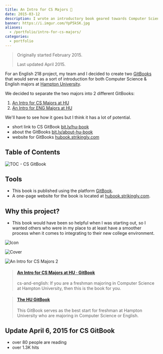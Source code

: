 ```yaml
---
title: An Intro for CS Majors 📘
date: 2015-03-12
description: I wrote an introductory book geared towards Computer Science majors at Hampton University.
banner: https://i.imgur.com/YpP5kSK.jpg
aliases:
  - /portfolio/intro-for-cs-majors/
categories:
  - portfolio
---
```


> Originally started February 2015.
>
> Last updated April 2015.

For an English 218 project, my team and I decided to create two [GitBooks](https://gitbook.com) that would serve as a sort of introduction for both Computer Science & English majors at [Hampton University](https://hamptonu.edu).

We decided to separate the two majors into 2 different GitBooks:

1.  [An Intro for CS Majors at HU](https://bit.ly/hu-book)
2.  [An Intro for ENG Majors at HU](https://www.gitbook.com/book/fvcproductions/an-intro-for-eng-majors-at-hu)

We'll have to see how it goes but I think it has a lot of potential.

- short link to CS GitBook [bit.ly/hu-book](https://bit.ly/hu-book)
- about the GitBooks [bit.ly/about-hu-book](https://bit.ly/about-hu-book)
- website for GitBooks [hubook.strikingly.com](https://hubook.strikingly.com/)

## Table of Contents

![TOC - CS GitBook](https://fvcproductions.files.wordpress.com/2015/03/screenshot-2015-04-18-10-54-50.png)

## Tools

- This book is published using the platform [GitBook](https://bit.ly/hu-book).
- A one-page website for the book is located at [hubook.strikingly.com](https://hubook.strikingly.com/).

## Why this project?

- This book would have been so helpful when I was starting out, so I wanted others who were in my place to at least have a smoother process when it comes to integrating to their new college environment.

![Icon](https://i.imgur.com/kENWuAq.jpg)

![Cover](https://i.imgur.com/YpP5kSK.jpg)

![An Intro for CS Majors 2](https://i.imgur.com/gqOgpkk.jpg)

<blockquote class="embedly-card"><h4><a href="https://bit.ly/hu-book">An Intro for CS Majors at HU · GitBook</a></h4><p>cs-and-english: If you are a freshman majoring in Computer Science at Hampton University, then this is the book for you.</p></blockquote>
<script async src="//cdn.embedly.com/widgets/platform.js" charset="UTF-8"></script>

<blockquote class="embedly-card"><h4><a href="https://hubook.strikingly.com/">The HU GitBook</a></h4><p>This GitBook serves as the best start for freshman at Hampton University who are majoring in Computer Science or English.</p></blockquote>
<script async src="//cdn.embedly.com/widgets/platform.js" charset="UTF-8"></script>

## Update April 6, 2015 for CS GitBook

- over 80 people are reading
- over 1.3K hits
